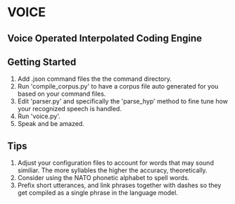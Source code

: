 VOICE
=====
Voice Operated Interpolated Coding Engine
-----------------------------------------

Getting Started
---------------
1) Add .json command files the the command directory.
2) Run 'compile_corpus.py' to have a corpus file auto generated for you based on your command files.
3) Edit 'parser.py' and specifically the 'parse_hyp' method to fine tune how your recognized speech is handled.
4) Run 'voice.py'.
5) Speak and be amazed.

Tips
----
1) Adjust your configuration files to account for words that may sound similiar. The more syllables the higher the accuracy, theoretically.
2) Consider using the NATO phonetic alphabet to spell words.
3) Prefix short utterances, and link phrases together with dashes so they get compiled as a single phrase in the language model.

